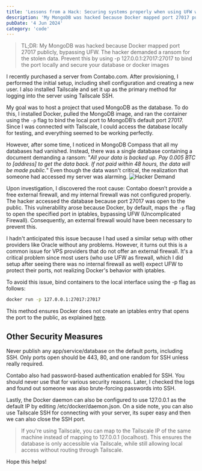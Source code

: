 ```yaml
---
title: 'Lessons from a Hack: Securing systems properly when using UFW with Docker'
description: 'My MongoDB was hacked because Docker mapped port 27017 publicly, bypassing UFW. The hacker demanded a ransom for the stolen data. Prevent this by using -p 127.0.0.1:27017:27017 to bind the port locally and secure your database or docker images'
pubDate: '4 Jun 2024'
category: 'code'
---
```


> TL;DR: My MongoDB was hacked because Docker mapped port 27017 publicly, bypassing UFW. The hacker demanded a ransom for the stolen data. Prevent this by using -p 127.0.0.1:27017:27017 to bind the port locally and secure your database or docker images

I recently purchased a server from Contabo.com. After provisioning, I performed the initial setup, including shell configuration and creating a new user. I also installed Tailscale and set it up as the primary method for logging into the server using Tailscale SSH.

My goal was to host a project that used MongoDB as the database. To do this, I installed Docker, pulled the MongoDB image, and ran the container using the `-p` flag to bind the local port to MongoDB’s default port 27017. Since I was connected with Tailscale, I could access the database locally for testing, and everything seemed to be working perfectly.

However, after some time, I noticed in MongoDB Compass that all my databases had vanished. Instead, there was a single database containing a document demanding a ransom: "*All your data is backed up. Pay 0.005 BTC to [address] to get the data back. If not paid within 48 hours, the data will be made public.*" Even though the data wasn't critical, the realization that someone had accessed my server was alarming.
![Hacker Demand](/mongodb_ss.png)

Upon investigation, I discovered the root cause: Contabo doesn’t provide a free external firewall, and my internal firewall was not configured properly. The hacker accessed the database because port 27017 was open to the public. This vulnerability arose because Docker, by default, maps the `-p` flag to open the specified port in iptables, bypassing UFW (Uncomplicated Firewall). Consequently, an external firewall would have been necessary to prevent this.

I hadn't anticipated this issue because I had used a similar setup with other providers like Oracle without any problems. However, it turns out this is a common issue for VPS providers that do not offer an external firewall. It's a critical problem since most users (who use UFW as firewall, which I did setup after seeing there was no internal firewall as well) expect UFW to protect their ports, not realizing Docker's behavior with iptables.

To avoid this issue, bind containers to the local interface using the -p flag as follows:
```bash
docker run -p 127.0.0.1:27017:27017
```

This method ensures Docker does not create an iptables entry that opens the port to the public, as explained [here](https://askubuntu.com/questions/652556/uncomplicated-firewall-ufw-is-not-blocking-anything-when-using-docker/652572#652572).

## Other Security Measures
Never publish any app/service/database on the default ports, including SSH. Only ports open should be 443, 80, and one random for SSH unless really required.

Contabo also had password-based authentication enabled for SSH. You should never use that for various security reasons. Later, I checked the logs and found out someone was also brute-forcing passwords into SSH.

Lastly, the Docker daemon can also be configured to use 127.0.0.1 as the default IP by editing /etc/docker/daemon.json.
On a side note, you can also use Tailscale SSH for connecting with your server, its super easy and then we can also close the SSH port. 

> If you're using Tailscale, you can map to the Tailscale IP of the same machine instead of mapping to 127.0.0.1 (localhost). This ensures the database is only accessible via Tailscale, while still allowing local access without routing through Tailscale.

Hope this helps!